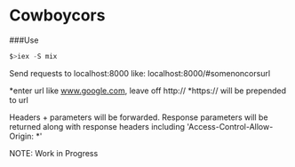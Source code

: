 Cowboycors
==========

###Use

```elixir
$>iex -S mix

```

Send requests to localhost:8000 like:
localhost:8000/#somenoncorsurl

*enter url like www.google.com, leave off http://
*https:// will be prepended to url

Headers + parameters will be forwarded. Response parameters will be returned along with response headers including 'Access-Control-Allow-Origin: *'

NOTE: Work in Progress
